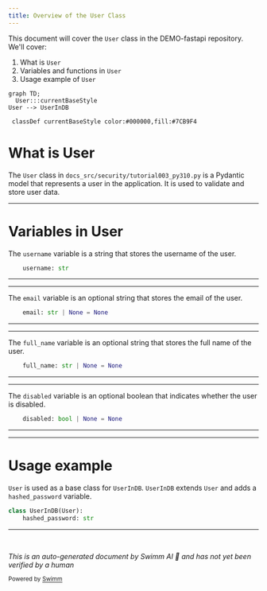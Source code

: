 ```yaml
---
title: Overview of the User Class
---
```

This document will cover the `User` class in the DEMO-fastapi repository. We'll cover:

1. What is `User`
2. Variables and functions in `User`
3. Usage example of `User`

```mermaid
graph TD;
  User:::currentBaseStyle
User --> UserInDB

 classDef currentBaseStyle color:#000000,fill:#7CB9F4
```

# What is User

The `User` class in `docs_src/security/tutorial003_py310.py` is a Pydantic model that represents a user in the application. It is used to validate and store user data.

<SwmSnippet path="/docs_src/security/tutorial003_py310.py" line="33">

---

# Variables in User

The `username` variable is a string that stores the username of the user.

```python
    username: str
```

---

</SwmSnippet>

<SwmSnippet path="/docs_src/security/tutorial003_py310.py" line="34">

---

The `email` variable is an optional string that stores the email of the user.

```python
    email: str | None = None
```

---

</SwmSnippet>

<SwmSnippet path="/docs_src/security/tutorial003_py310.py" line="35">

---

The `full_name` variable is an optional string that stores the full name of the user.

```python
    full_name: str | None = None
```

---

</SwmSnippet>

<SwmSnippet path="/docs_src/security/tutorial003_py310.py" line="36">

---

The `disabled` variable is an optional boolean that indicates whether the user is disabled.

```python
    disabled: bool | None = None
```

---

</SwmSnippet>

<SwmSnippet path="/docs_src/security/tutorial003_py310.py" line="39">

---

# Usage example

`User` is used as a base class for `UserInDB`. `UserInDB` extends `User` and adds a `hashed_password` variable.

```python
class UserInDB(User):
    hashed_password: str
```

---

</SwmSnippet>

&nbsp;

*This is an auto-generated document by Swimm AI 🌊 and has not yet been verified by a human*

<SwmMeta version="3.0.0" repo-id="Z2l0aHViJTNBJTNBREVNTy1mYXN0YXBpJTNBJTNBZ2lsYWRuYXZvdA==" repo-name="DEMO-fastapi" doc-type="general-class"><sup>Powered by [Swimm](/)</sup></SwmMeta>
